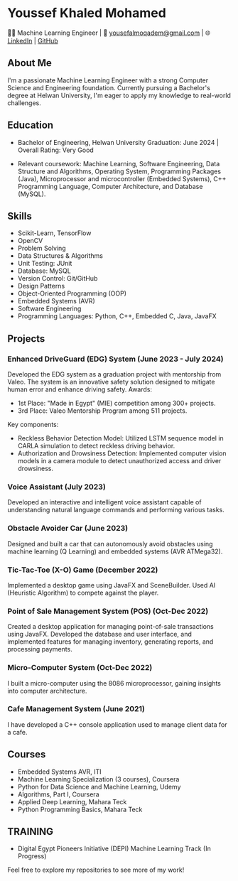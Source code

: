 
# Youssef Khaled Mohamed

👨‍💻 Machine Learning Engineer | 📧 yousefalmoqadem@gmail.com | 🌐 [LinkedIn](https://www.linkedin.com/in/youssef-khaled-m/) | [GitHub](https://github.com/Youssef-KhaledMo)

## About Me

I'm a passionate Machine Learning Engineer with a strong Computer Science and Engineering foundation. Currently pursuing a Bachelor's degree at Helwan University, I'm eager to apply my knowledge to real-world challenges.

## Education

- Bachelor of Engineering, Helwan University
Graduation: June 2024 | Overall Rating: Very Good

- Relevant coursework: Machine Learning, Software Engineering, Data Structure and Algorithms, Operating System, Programming Packages (Java), Microprocessor and microcontroller (Embedded Systems), C++ Programming Language, Computer Architecture, and Database (MySQL).

## Skills

-	Scikit-Learn, TensorFlow
-	OpenCV
-	Problem Solving
-	Data Structures & Algorithms
-	Unit Testing: JUnit
-	Database: MySQL
-	Version Control: Git/GitHub
-	Design Patterns
-	Object-Oriented Programming (OOP)
-	Embedded Systems (AVR)
-	Software Engineering
-	Programming Languages: Python, C++, Embedded C, Java, JavaFX 

## Projects
### Enhanced DriveGuard (EDG) System (June 2023 - July 2024)
Developed the EDG system as a graduation project with mentorship from Valeo. The system is an innovative safety solution designed to mitigate human error and enhance driving safety.
Awards:
-	1st Place: "Made in Egypt" (MIE) competition among 300+ projects.
-	3rd Place: Valeo Mentorship Program among 511 projects.

Key components:
-	Reckless Behavior Detection Model: Utilized LSTM sequence model in CARLA simulation to detect reckless driving behavior.
-	Authorization and Drowsiness Detection: Implemented computer vision models in a camera module to detect unauthorized access and driver drowsiness.


### Voice Assistant (July 2023)

Developed an interactive and intelligent voice assistant capable of understanding natural language commands and performing various tasks.

### Obstacle Avoider Car (June 2023)

Designed and built a car that can autonomously avoid obstacles using machine learning (Q Learning) and embedded systems (AVR ATMega32).

### Tic-Tac-Toe (X-O) Game (December 2022)

Implemented a desktop game using JavaFX and SceneBuilder. Used AI (Heuristic Algorithm) to compete against the player.

### Point of Sale Management System (POS) (Oct-Dec 2022)

Created a desktop application for managing point-of-sale transactions using JavaFX. Developed the database and user interface, and implemented features for managing inventory, generating reports, and processing payments.

### Micro-Computer System (Oct-Dec 2022)

I built a micro-computer using the 8086 microprocessor, gaining insights into computer architecture.

### Cafe Management System (June 2021)

I have developed a C++ console application used to manage client data for a cafe.

## Courses
- Embedded Systems AVR, ITI
- Machine Learning Specialization (3 courses), Coursera
- Python for Data Science and Machine Learning, Udemy
- Algorithms, Part I, Coursera
- Applied Deep Learning, Mahara Teck
- Python Programming Basics, Mahara Teck

## TRAINING
-	Digital Egypt Pioneers Initiative (DEPI) Machine Learning Track (In Progress)


Feel free to explore my repositories to see more of my work!

<!--
**Youssef-KhaledMo/Youssef-KhaledMo** is a ✨ _special_ ✨ repository because its `README.md` (this file) appears on your GitHub profile.

Here are some ideas to get you started:

- 🔭 I’m currently working on ...
- 🌱 I’m currently learning ...
- 👯 I’m looking to collaborate on ...
- 🤔 I’m looking for help with ...
- 💬 Ask me about ...
- 📫 How to reach me: ...
- 😄 Pronouns: ...
- ⚡ Fun fact: ...
-->
